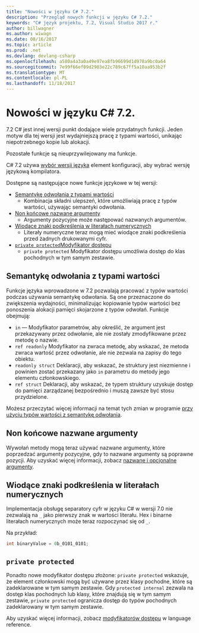 ```yaml
---
title: "Nowości w języku C# 7.2."
description: "Przegląd nowych funkcji w języku C# 7.2."
keywords: "C# język projektu, 7.2, Visual Studio 2017 r."
author: billwagner
ms.author: wiwagn
ms.date: 08/16/2017
ms.topic: article
ms.prod: .net
ms.devlang: devlang-csharp
ms.openlocfilehash: a580a4a3a0a49e97ea8fb96699d1d978a9bc0a64
ms.sourcegitcommit: 7e99f66ef09d2903e22c789c67ff5a10aa953b2f
ms.translationtype: MT
ms.contentlocale: pl-PL
ms.lasthandoff: 11/18/2017
---
```

# <a name="whats-new-in-c-72"></a>Nowości w języku C# 7.2.

7.2 C# jest innej wersji punkt dodające wiele przydatnych funkcji.
Jeden motyw dla tej wersji jest wydajniejszą pracę z typami wartości, unikając niepotrzebnego kopie lub alokacji. 

Pozostałe funkcje są nieuprzywilejowany ma funkcje.

C# 7.2 używa [wybór wersji języka](csharp-7-1.md#language-version-selection) element konfiguracji, aby wybrać wersję językową kompilatora.

Dostępne są następujące nowe funkcje językowe w tej wersji:

* [Semantykę odwołania z typami wartości](#reference-semantics-with-value-types)
  - Kombinacja składni ulepszeń, które umożliwiają pracę z typów wartości, używając semantyki odwołania.
* [Non końcowe nazwane argumenty](#non-trailing-named-arguments)
  - Argumenty pozycyjne może następować nazwanych argumentów.
* [Wiodące znaki podkreślenia w literałach numerycznych](#leading-underscores-in-numeric-literals)
  - Literały numeryczne teraz mogą mieć wiodące znaki podkreślenia przed żadnych drukowanymi cyfr.
* [`private protected`Modyfikator dostępu](#private-protected)
  - `private protected` Modyfikator dostępu umożliwia dostęp do klas pochodnych w tym samym zestawie.

## <a name="reference-semantics-with-value-types"></a>Semantykę odwołania z typami wartości

Funkcje języka wprowadzone w 7.2 pozwalają pracować z typów wartości podczas używania semantykę odwołania. Są one przeznaczone do zwiększenia wydajności, minimalizując kopiowanie typów wartości bez ponoszenia alokacji pamięci skojarzone z typów odwołań. Funkcje obejmują:

 - `in` — Modyfikator parametrów, aby określić, że argument jest przekazywany przez odwołanie, ale nie zostały zmodyfikowane przez metodę o nazwie.
 - `ref readonly` Modyfikator na zwraca metodę, aby wskazać, że metoda zwraca wartość przez odwołanie, ale nie zezwala na zapisy do tego obiektu.
 - `readonly struct` Deklaracji, aby wskazać, że struktury jest niezmienne i powinien zostać przekazany jako `in` parametru do metody jego elementu członkowskiego.
 - `ref struct` Deklaracji, aby wskazać, że typem struktury uzyskuje dostęp do pamięci zarządzanej bezpośrednio i muszą zawsze być stosu przydzielone.

Możesz przeczytać więcej informacji na temat tych zmian w programie [przy użyciu typów wartości z semantykę odwołania](../reference-semantics-with-value-types.md).

## <a name="non-trailing-named-arguments"></a>Non końcowe nazwane argumenty

Wywołań metody mogą teraz używać nazwane argumenty, które poprzedzać argumenty pozycyjne, gdy to nazwane argumenty są poprawne pozycji. Aby uzyskać więcej informacji, zobacz [nazwane i opcjonalne argumenty](../programming-guide/classes-and-structs/named-and-optional-arguments.md).

## <a name="leading-underscores-in-numeric-literals"></a>Wiodące znaki podkreślenia w literałach numerycznych

Implementacja obsługę separatory cyfr w języku C# w wersji 7.0 nie zezwalają na `_` jako pierwszy znak w wartości literału. Hex i binarne literałach numerycznych może teraz rozpoczynać się od `_`. 

Na przykład:

```csharp
int binaryValue = 0b_0101_0101;
```

## `private protected`

Ponadto nowe modyfikator dostępu złożone: `private protected` wskazuje, że element członkowski mogą być używane przez klasy pochodne, które są zadeklarowane w tym samym zestawie. Gdy `protected internal` zezwala na dostęp klas pochodnych lub klasy, które znajdują się w tym samym zestawie, `private protected` ogranicza dostęp do typów pochodnych zadeklarowany w tym samym zestawie.

Aby uzyskać więcej informacji, zobacz [modyfikatorów dostępu](../language-reference/keywords/access-modifiers.md) w language reference.
